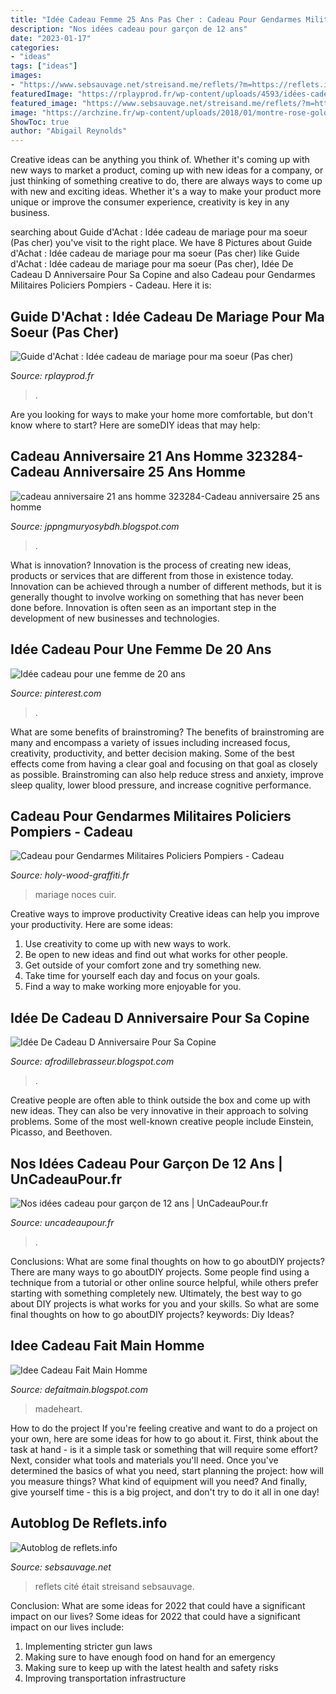 ```yaml
---
title: "Idée Cadeau Femme 25 Ans Pas Cher : Cadeau Pour Gendarmes Militaires Policiers Pompiers"
description: "Nos idées cadeau pour garçon de 12 ans"
date: "2023-01-17"
categories:
- "ideas"
tags: ["ideas"]
images:
- "https://www.sebsauvage.net/streisand.me/reflets/?m=https://reflets.info/wp-content/uploads/2014/05/BloodyQosmos-.png"
featuredImage: "https://rplayprod.fr/wp-content/uploads/4593/idées-cadeaux-noel-vogue-5ebd11386a25f.jpg"
featured_image: "https://www.sebsauvage.net/streisand.me/reflets/?m=https://reflets.info/wp-content/uploads/2014/05/BloodyQosmos-.png"
image: "https://archzine.fr/wp-content/uploads/2018/01/montre-rose-gold-idée-cadeau-anniversaire-copine-accessoire-femme-elegant.jpg"
ShowToc: true
author: "Abigail Reynolds"
---
```



Creative ideas can be anything you think of. Whether it's coming up with new ways to market a product, coming up with new ideas for a company, or just thinking of something creative to do, there are always ways to come up with new and exciting ideas. Whether it's a way to make your product more unique or improve the consumer experience, creativity is key in any business.

	

		
searching about Guide d&#039;Achat : Idée cadeau de mariage pour ma soeur (Pas cher) you've visit to the right place. We have 8 Pictures about Guide d&#039;Achat : Idée cadeau de mariage pour ma soeur (Pas cher) like Guide d&#039;Achat : Idée cadeau de mariage pour ma soeur (Pas cher), Idée De Cadeau D Anniversaire Pour Sa Copine and also Cadeau pour Gendarmes Militaires Policiers Pompiers - Cadeau. Here it is:
		
    
## Guide D&#039;Achat : Idée Cadeau De Mariage Pour Ma Soeur (Pas Cher)

<img loading=lazy src="https://rplayprod.fr/wp-content/uploads/4593/idées-cadeaux-noel-vogue-5ebd11386a25f.jpg" onerror="this.onerror=null;this.src='https://tse3.mm.bing.net/th?id=OIP.dpdWq2KqgDFfqdsh_0QNMwHaEm&amp;pid=15.1';" alt="Guide d&#039;Achat : Idée cadeau de mariage pour ma soeur (Pas cher)">

_Source: rplayprod.fr_

>. 

	

Are you looking for ways to make your home more comfortable, but don't know where to start? Here are someDIY ideas that may help: 

    
## Cadeau Anniversaire 21 Ans Homme 323284-Cadeau Anniversaire 25 Ans Homme

<img loading=lazy src="https://www.cdiscount.com/pdt2/1/9/1/1/300x300/mp31563191/rw/t-shirt-homme-anniversaire-21-ans-que-j-attends-ma.jpg" onerror="this.onerror=null;this.src='https://tse3.mm.bing.net/th?id=OIP.o4iWgeMTBLLvNXlnlCOkBAAAAA&amp;pid=15.1';" alt="cadeau anniversaire 21 ans homme 323284-Cadeau anniversaire 25 ans homme">

_Source: jppngmuryosybdh.blogspot.com_

>. 

	

What is innovation?
Innovation is the process of creating new ideas, products or services that are different from those in existence today. Innovation can be achieved through a number of different methods, but it is generally thought to involve working on something that has never been done before. Innovation is often seen as an important step in the development of new businesses and technologies.

    
## Idée Cadeau Pour Une Femme De 20 Ans

<img loading=lazy src="https://s-media-cache-ak0.pinimg.com/originals/2e/f1/a5/2ef1a5bcf633edeab6495f865f95c154.jpg" onerror="this.onerror=null;this.src='https://tse2.mm.bing.net/th?id=OIP.kc7_cwN3OvcCBWW4dmQW6wHaIV&amp;pid=15.1';" alt="Idée cadeau pour une femme de 20 ans">

_Source: pinterest.com_

>. 

	

What are some benefits of brainstroming?
The benefits of brainstroming are many and encompass a variety of issues including increased focus, creativity, productivity, and better decision making. Some of the best effects come from having a clear goal and focusing on that goal as closely as possible. Brainstroming can also help reduce stress and anxiety, improve sleep quality, lower blood pressure, and increase cognitive performance.

    
## Cadeau Pour Gendarmes Militaires Policiers Pompiers - Cadeau

<img loading=lazy src="https://image.over-blog.com/TLTmWf17erf9sMwWPrMaN57GINk=/filters:no_upscale()/image/0566104/20160708/ob_d2f076_noces-de-cuir.jpg" onerror="this.onerror=null;this.src='https://tse2.mm.bing.net/th?id=OIP.LIGtxWPAul5zdXzwnCcHHgHaJx&amp;pid=15.1';" alt="Cadeau pour Gendarmes Militaires Policiers Pompiers - Cadeau">

_Source: holy-wood-graffiti.fr_

>mariage noces cuir. 

	

Creative ways to improve productivity
Creative ideas can help you improve your productivity. Here are some ideas: 
1. Use creativity to come up with new ways to work.
2. Be open to new ideas and find out what works for other people. 
3. Get outside of your comfort zone and try something new. 
4. Take time for yourself each day and focus on your goals. 
5. Find a way to make working more enjoyable for you.

    
## Idée De Cadeau D Anniversaire Pour Sa Copine

<img loading=lazy src="https://archzine.fr/wp-content/uploads/2018/01/montre-rose-gold-idée-cadeau-anniversaire-copine-accessoire-femme-elegant.jpg" onerror="this.onerror=null;this.src='https://tse1.mm.bing.net/th?id=OIP.fmZtfi08i54kABDKzbfBSwHaHa&amp;pid=15.1';" alt="Idée De Cadeau D Anniversaire Pour Sa Copine">

_Source: afrodillebrasseur.blogspot.com_

>. 

	

Creative people are often able to think outside the box and come up with new ideas. They can also be very innovative in their approach to solving problems. Some of the most well-known creative people include Einstein, Picasso, and Beethoven.

    
## Nos Idées Cadeau Pour Garçon De 12 Ans | UnCadeauPour.fr

<img loading=lazy src="https://www.uncadeaupour.fr/wp-content/uploads/2020/10/liz99-ftakfoug9dy-unsplash-e1603989936942.jpg" onerror="this.onerror=null;this.src='https://tse2.mm.bing.net/th?id=OIP.G4O_DP0q_Z6omBb95r85jAHaGU&amp;pid=15.1';" alt="Nos idées cadeau pour garçon de 12 ans | UnCadeauPour.fr">

_Source: uncadeaupour.fr_

>. 

	

Conclusions: What are some final thoughts on how to go aboutDIY projects?
There are many ways to go aboutDIY projects. Some people find using a technique from a tutorial or other online source helpful, while others prefer starting with something completely new. Ultimately, the best way to go about DIY projects is what works for you and your skills. So what are some final thoughts on how to go aboutDIY projects? keywords: Diy Ideas?

    
## Idee Cadeau Fait Main Homme

<img loading=lazy src="https://madeheart.com/media/productphoto/640/61587651/123_DSC_0806.jpg" onerror="this.onerror=null;this.src='https://tse1.mm.bing.net/th?id=OIP.hcqZUKOMZhvxYmXyZc3krgHaE8&amp;pid=15.1';" alt="Idee Cadeau Fait Main Homme">

_Source: defaitmain.blogspot.com_

>madeheart. 

	

How to do the project
If you're feeling creative and want to do a project on your own, here are some ideas for how to go about it. First, think about the task at hand - is it a simple task or something that will require some effort? Next, consider what tools and materials you'll need. Once you've determined the basics of what you need, start planning the project: how will you measure things? What kind of equipment will you need? And finally, give yourself time - this is a big project, and don't try to do it all in one day!

    
## Autoblog De Reflets.info

<img loading=lazy src="https://www.sebsauvage.net/streisand.me/reflets/?m=https://reflets.info/wp-content/uploads/2014/05/BloodyQosmos-.png" onerror="this.onerror=null;this.src='https://tse4.mm.bing.net/th?id=OIP.pOktubF7S9GVkbhs5GRyVgHaE6&amp;pid=15.1';" alt="Autoblog de reflets.info">

_Source: sebsauvage.net_

>reflets cité était streisand sebsauvage. 

	

Conclusion: What are some ideas for 2022 that could have a significant impact on our lives?
Some ideas for 2022 that could have a significant impact on our lives include: 
1. Implementing stricter gun laws 
2. Making sure to have enough food on hand for an emergency 
3. Making sure to keep up with the latest health and safety risks 
4. Improving transportation infrastructure 

